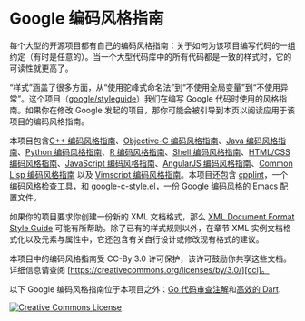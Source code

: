 <!-- Google Style Guides -->
Google 编码风格指南
===================

<!-- Every major open-source project has its own style guide: a set of conventions
(sometimes arbitrary) about how to write code for that project. It is much
easier to understand a large codebase when all the code in it is in a
consistent style. -->
每个大型的开源项目都有自己的编码风格指南：关于如何为该项目编写代码的一组约定（有时是任意的）。当一个大型代码库中的所有代码都是一致的样式时，它的可读性就更高了。

<!-- “Style” covers a lot of ground, from “use camelCase for variable names” to
“never use global variables” to “never use exceptions.” This project
([google/styleguide](https://github.com/google/styleguide)) links to the
style guidelines we use for Google code. If you are modifying a project that
originated at Google, you may be pointed to this page to see the style guides
that apply to that project. -->
“样式”涵盖了很多方面，从“使用驼峰式命名法”到“不使用全局变量”到“不使用异常”。这个项目（[google/styleguide](https://github.com/google/styleguide)）我们在编写 Google 代码时使用的风格指南。如果你在修改 Google 发起的项目，那你可能会被引导到本页以阅读应用于该项目的编码风格指南。

<!-- This project holds the [C++ Style Guide][cpp], [Objective-C Style Guide][objc],
[Java Style Guide][java], [Python Style Guide][py], [R Style Guide][r],
[Shell Style Guide][sh], [HTML/CSS Style Guide][htmlcss],
[JavaScript Style Guide][js], [AngularJS Style Guide][angular],
[Common Lisp Style Guide][cl], and [Vimscript Style Guide][vim]. This project
also contains [cpplint][cpplint], a tool to assist with style guide compliance,
and [google-c-style.el][emacs], an Emacs settings file for Google style. -->
本项目包含[C++ 编码风格指南][cpp]、[Objective-C 编码风格指南][objc]、[Java 编码风格指南][java]、[Python 编码风格指南][py]、[R 编码风格指南][r]、[Shell 编码风格指南][sh]、[HTML/CSS 编码风格指南][htmlcss]、[JavaScript 编码风格指南][js]、[AngularJS 编码风格指南][angular]、[Common Lisp 编码风格指南][cl] 以及 [Vimscript 编码风格指南][vim]。本项目还包含 [cpplint][cpplint]，一个编码风格检查工具，和 [google-c-style.el][emacs]，一份 Google 编码风格的 Emacs 配置文件。

<!-- If your project requires that you create a new XML document format, the [XML
Document Format Style Guide][xml] may be helpful. In addition to actual style
rules, it also contains advice on designing your own vs. adapting an existing
format, on XML instance document formatting, and on elements vs. attributes. -->
如果你的项目要求你创建一份新的 XML 文档格式，那么 [XML Document Format Style Guide][xml] 可能有所帮助。除了已有的样式规则以外，在章节 XML 实例文档格式化以及元素与属性中，它还包含有关自行设计或修改现有格式的建议。

<!-- The style guides in this project are licensed under the CC-By 3.0 License,
which encourages you to share these documents.
See [https://creativecommons.org/licenses/by/3.0/][ccl] for more details. -->
本项目中的编码风格指南受 CC-By 3.0 许可保护，该许可鼓励你共享这些文档。详细信息请查阅 [https://creativecommons.org/licenses/by/3.0/][ccl]。

<!-- The following Google style guides live outside of this project:
[Go Code Review Comments][go] and [Effective Dart][dart]. -->
以下 Google 编码风格指南位于本项目之外：[Go 代码审查注解][go]和[高效的 Dart][dart].

<a rel="license" href="https://creativecommons.org/licenses/by/3.0/"><img alt="Creative Commons License" style="border-width:0" src="https://i.creativecommons.org/l/by/3.0/88x31.png" /></a>

[cpp]: ./cppguide.html
[objc]: ./objcguide.md
[java]: ./javaguide.html
[py]: ./pyguide.html
[r]: ./Rguide.xml
[sh]: ./shell.xml
[htmlcss]: ./htmlcssguide.html
[js]: ./jsguide.html
[angular]: ./angularjs-google-style.html
[cl]: ./lispguide.xml
[vim]: ./vimscriptguide.xml
[cpplint]: https://github.com/google/styleguide/tree/gh-pages/cpplint
[emacs]: https://raw.githubusercontent.com/google/styleguide/gh-pages/google-c-style.el
[xml]: ./xmlstyle.html
[go]: https://golang.org/wiki/CodeReviewComments
[dart]: https://www.dartlang.org/guides/language/effective-dart
[ccl]: https://creativecommons.org/licenses/by/3.0/
